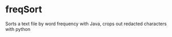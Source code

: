 # freqSort
Sorts a text file by word frequency with Java, crops out redacted characters with python

